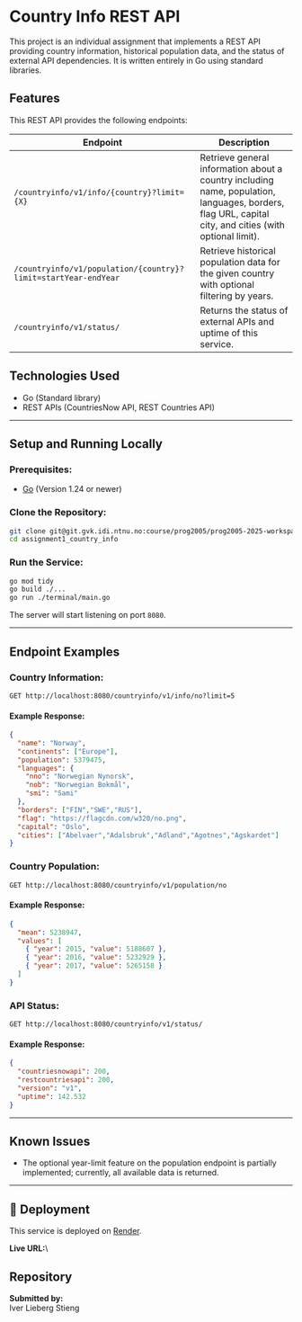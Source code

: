 
# Country Info REST API

This project is an individual assignment that implements a REST API providing country information, historical population data, and the status of external API dependencies. It is written entirely in Go using standard libraries.

## Features

This REST API provides the following endpoints:

| Endpoint                                                       | Description                                                                                                                                            |
| -------------------------------------------------------------- | ------------------------------------------------------------------------------------------------------------------------------------------------------ |
| `/countryinfo/v1/info/{country}?limit={X}`                     | Retrieve general information about a country including name, population, languages, borders, flag URL, capital city, and cities (with optional limit). |
| `/countryinfo/v1/population/{country}?limit=startYear-endYear` | Retrieve historical population data for the given country with optional filtering by years.                                                            |
| `/countryinfo/v1/status/`                                      | Returns the status of external APIs and uptime of this service.                                                                                        |

## Technologies Used

- Go (Standard library)
- REST APIs (CountriesNow API, REST Countries API)

---

## Setup and Running Locally

### **Prerequisites:**

- [Go](https://golang.org/dl/) (Version 1.24 or newer)

### **Clone the Repository:**

```bash
git clone git@git.gvk.idi.ntnu.no:course/prog2005/prog2005-2025-workspace/iverls/assignment1_country_info.git
cd assignment1_country_info
```

### **Run the Service:**

```bash
go mod tidy
go build ./...
go run ./terminal/main.go
```

The server will start listening on port `8080`.

---

## Endpoint Examples

### **Country Information:**

```http
GET http://localhost:8080/countryinfo/v1/info/no?limit=5
```

#### Example Response:

```json
{
  "name": "Norway",
  "continents": ["Europe"],
  "population": 5379475,
  "languages": {
    "nno": "Norwegian Nynorsk",
    "nob": "Norwegian Bokmål",
    "smi": "Sami"
  },
  "borders": ["FIN","SWE","RUS"],
  "flag": "https://flagcdn.com/w320/no.png",
  "capital": "Oslo",
  "cities": ["Abelvaer","Adalsbruk","Adland","Agotnes","Agskardet"]
}
```

### **Country Population:**

```http
GET http://localhost:8080/countryinfo/v1/population/no
```

#### Example Response:

```json
{
  "mean": 5238947,
  "values": [
    { "year": 2015, "value": 5188607 },
    { "year": 2016, "value": 5232929 },
    { "year": 2017, "value": 5265158 }
  ]
}
```

### **API Status:**

```http
GET http://localhost:8080/countryinfo/v1/status/
```

#### Example Response:

```json
{
  "countriesnowapi": 200,
  "restcountriesapi": 200,
  "version": "v1",
  "uptime": 142.532
}
```

---

## Known Issues

- The optional year-limit feature on the population endpoint is partially implemented; currently, all available data is returned.

---

## 🚀 Deployment

This service is deployed on [Render](https://render.com).

**Live URL:**\


## Repository



**Submitted by:**\
Iver Lieberg Stieng

